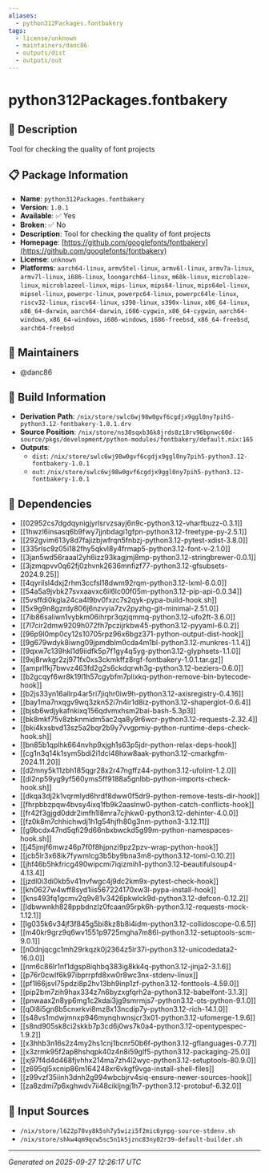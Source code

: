 ```yaml
---
aliases:
  - python312Packages.fontbakery
tags:
  - license/unknown
  - maintainers/danc86
  - outputs/dist
  - outputs/out
---
```


# python312Packages.fontbakery

## 📝 Description

Tool for checking the quality of font projects

## 📋 Package Information

- **Name**: `python312Packages.fontbakery`
- **Version**: `1.0.1`
- **Available**: ✅ Yes
- **Broken**: ✅ No
- **Description**: Tool for checking the quality of font projects
- **Homepage**: [https://github.com/googlefonts/fontbakery](https://github.com/googlefonts/fontbakery)
- **License**: `unknown`
- **Platforms**: `aarch64-linux`, `armv5tel-linux`, `armv6l-linux`, `armv7a-linux`, `armv7l-linux`, `i686-linux`, `loongarch64-linux`, `m68k-linux`, `microblaze-linux`, `microblazeel-linux`, `mips-linux`, `mips64-linux`, `mips64el-linux`, `mipsel-linux`, `powerpc-linux`, `powerpc64-linux`, `powerpc64le-linux`, `riscv32-linux`, `riscv64-linux`, `s390-linux`, `s390x-linux`, `x86_64-linux`, `x86_64-darwin`, `aarch64-darwin`, `i686-cygwin`, `x86_64-cygwin`, `aarch64-windows`, `x86_64-windows`, `i686-windows`, `i686-freebsd`, `x86_64-freebsd`, `aarch64-freebsd`
## 👥 Maintainers

- @danc86


## 🔧 Build Information

- **Derivation Path**: `/nix/store/swlc6wj98w0gvf6cgdjx9ggl0ny7pih5-python3.12-fontbakery-1.0.1.drv`
- **Source Position**: `/nix/store/ns30sqxb36k8jrds8z18rv96bpnwc60d-source/pkgs/development/python-modules/fontbakery/default.nix:165`
- **Outputs**:
  - `dist`:  `/nix/store/swlc6wj98w0gvf6cgdjx9ggl0ny7pih5-python3.12-fontbakery-1.0.1`
  - `out`:  `/nix/store/swlc6wj98w0gvf6cgdjx9ggl0ny7pih5-python3.12-fontbakery-1.0.1`

## 🔗 Dependencies

- [[02952cs7dgdqynigjyrlsrvzsayj6n9c-python3.12-vharfbuzz-0.3.1]]
- [[1hwzl6insasq6b9fwy7jjnbdagi1gfpn-python3.12-freetype-py-2.5.1]]
- [[292gvim613y8d7fajizbjwfrqn5fnbzj-python3.12-pytest-xdist-3.8.0]]
- [[335rlsc9z05i182fhy5qkvl8y4frmap5-python3.12-font-v-2.1.0]]
- [[3jan5wd56raaal2yh6izz93kagjmj8mp-python3.12-stringbrewer-0.0.1]]
- [[3jzmqpvv0q62fj0zhvnk2636mnfizf77-python3.12-gfsubsets-2024.9.25]]
- [[4qyrilsl4dxj2rhm3ccfsl18dwm92rqm-python3.12-lxml-6.0.0]]
- [[54a5a9jvbk27svxaavxc6il6lc00f05m-python3.12-pip-api-0.0.34]]
- [[5vsffdi0kgla24ca4l9bv0fxzc7s2qyk-pypa-build-hook.sh]]
- [[5x9g9n8gzrdy806j6nzvyia7zv2pyzhg-git-minimal-2.51.0]]
- [[7ib86saliwn1vybkm06ihrpr3qzjqmmq-python3.12-ufo2ft-3.6.0]]
- [[7l7cir2dmw9209h072fh7pczijrkbw45-python3.12-pyyaml-6.0.2]]
- [[96p9l0mp0cy12s10705rpz96x6bgz371-python-output-dist-hook]]
- [[9g679wdyk8iwng09jpmdblm0cda4m1bl-python3.12-munkres-1.1.4]]
- [[9qxw7c139hkl1d9iidfk5p7f1gy4q5yg-python3.12-glyphsets-1.1.0]]
- [[9xj8rwkgr2zj971fx0xs3ckmkffz8rgf-fontbakery-1.0.1.tar.gz]]
- [[amprlfkj7bwvz463fd2g2s6ckdqrwh3g-python3.12-beziers-0.6.0]]
- [[b2gcqyf6wr8k19l1h57cgybfm7plixkq-python-remove-bin-bytecode-hook]]
- [[b2js33yn16allrp4ar5ri7jiqhr0iw9h-python3.12-axisregistry-0.4.16]]
- [[bay1ma7nxqgv9wq3zkn52i7n4ir1d8iz-python3.12-shaperglot-0.6.4]]
- [[bjsb6wdjykafnkixq156qdvmxhsm2bai-bash-5.3p3]]
- [[bk8mkf75v8zbknmidm5ac2qa8y9r6wcr-python3.12-requests-2.32.4]]
- [[bki4kxsbvd13sz5a2bqr2b9y7vvgpmiy-python-runtime-deps-check-hook.sh]]
- [[bn85b1qplhk664nvhp9xjgh1s63p5jdr-python-relax-deps-hook]]
- [[cg1n3q14k1sym5bdi2i1dcl48hxw8aak-python3.12-cmarkgfm-2024.11.20]]
- [[d2mny5k11zbh185qgr28x2r47ngffz44-python3.12-ufolint-1.2.0]]
- [[di2np59yg9yf560yms5ff9188a5gnlbb-python-imports-check-hook.sh]]
- [[dkqa3dj2k1vqrmlyd6hrdf8dww0f5dr9-python-remove-tests-dir-hook]]
- [[fhrpbbzpqw4bvsy4ixq1fb9k2aaslnw0-python-catch-conflicts-hook]]
- [[fr42f3gjgd0ddr2imfh1l8mra7cjhkw0-python3.12-dehinter-4.0.0]]
- [[fz0k8m7chhichwdj1h1g54hjfh80g3nm-python3-3.12.11]]
- [[g9bcdx47nd5qfi29d66nbxbwckd5g99m-python-namespaces-hook.sh]]
- [[j45jmjf6mwz46p7f0f8hjpnzi9pz2pzv-wrap-python-hook]]
- [[jcb5lr3x68ik7fywmlcg3b5by9bna3m8-python3.12-toml-0.10.2]]
- [[jhf46b5hkfricg490wipcmi7iqizmih1-python3.12-beautifulsoup4-4.13.4]]
- [[jzdl0i3di0kb5v41nvfwgc4j9dc2km9x-pytest-check-hook]]
- [[kh0627w4wff8syd1iis567224170xw3l-pypa-install-hook]]
- [[kns493fq1gcmv2q9v81v3426pkwlck9d-python3.12-defcon-0.12.2]]
- [[ldbwwnkh828ppbdnzlz0fcaan95rpk6h-python3.12-requests-mock-1.12.1]]
- [[lg035k6v34jf3f845g5bi8kz8b8i4idm-python3.12-collidoscope-0.6.5]]
- [[m40kr9grz9q6wv1551p9725mgha7m86l-python3.12-setuptools-scm-9.0.1]]
- [[n0dnjqcgc1mh29rkqzk0j2364z5lr37i-python3.12-unicodedata2-16.0.0]]
- [[nm6c86lr1nf1dgsp8iqhbq383ig8kk4q-python3.12-jinja2-3.1.6]]
- [[p76r0cwlf6k97ibprrpfd8xw0r8wc3nx-stdenv-linux]]
- [[pf1l66jsvl75pdzi8p2hv13bh9inp1zf-python3.12-fonttools-4.59.0]]
- [[pip2bm7zih9hax334z7n6byzxgfqrh2a-python3.12-babelfont-3.1.3]]
- [[pnwaax2n8yp6mg1c2kdai3jg9smrmjs7-python3.12-ots-python-9.1.0]]
- [[q0l8i5gn8b5cnxrkvi8mz8x13ncdip7y-python3.12-rich-14.1.0]]
- [[s48vs1mdwjmnxp946mynqhwnsjcr3x01-python3.12-ufomerge-1.9.6]]
- [[s8nd905sk8ci2skkb7p3cd6j0ws7k0a4-python3.12-opentypespec-1.9.2]]
- [[x3hhb3n16s2z4my2hs1cnj1bcnr50b6f-python3.12-gflanguages-0.7.7]]
- [[x3zrmk95f2ap8hshqpk40z4n8i59glf5-python3.12-packaging-25.0]]
- [[xj97f4d4d468fjvhhx214ma7zh4l2wyc-python3.12-setuptools-80.9.0]]
- [[z695ql5xcnip86m164248xr6vkgf9vga-install-shell-files]]
- [[z99vzf35iinh3dnh2g994wbcbjrv4siq-ensure-newer-sources-hook]]
- [[za8zdmi7p6xghwdv7ii48cikljngj1h7-python3.12-protobuf-6.32.0]]

## 📁 Input Sources

- `/nix/store/l622p70vy8k5sh7y5wizi5f2mic6ynpg-source-stdenv.sh`
- `/nix/store/shkw4qm9qcw5sc5n1k5jznc83ny02r39-default-builder.sh`

---
*Generated on 2025-09-27 12:26:17 UTC*
